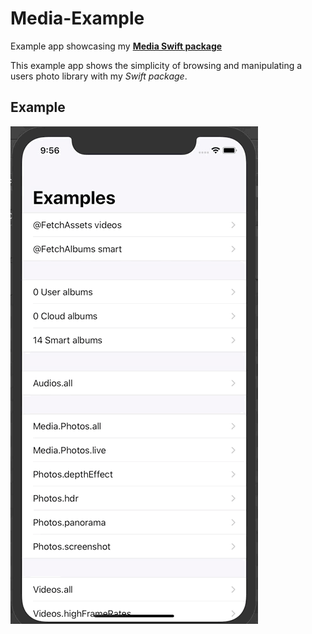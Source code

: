 # Media-Example

Example app showcasing my [**Media Swift package**](https://github.com/crelies/Media)

This example app shows the simplicity of browsing and manipulating a users photo library with my *Swift package*.

## Example

![Animated examples app image](https://github.com/crelies/Media-Example/blob/dev/example.gif)


